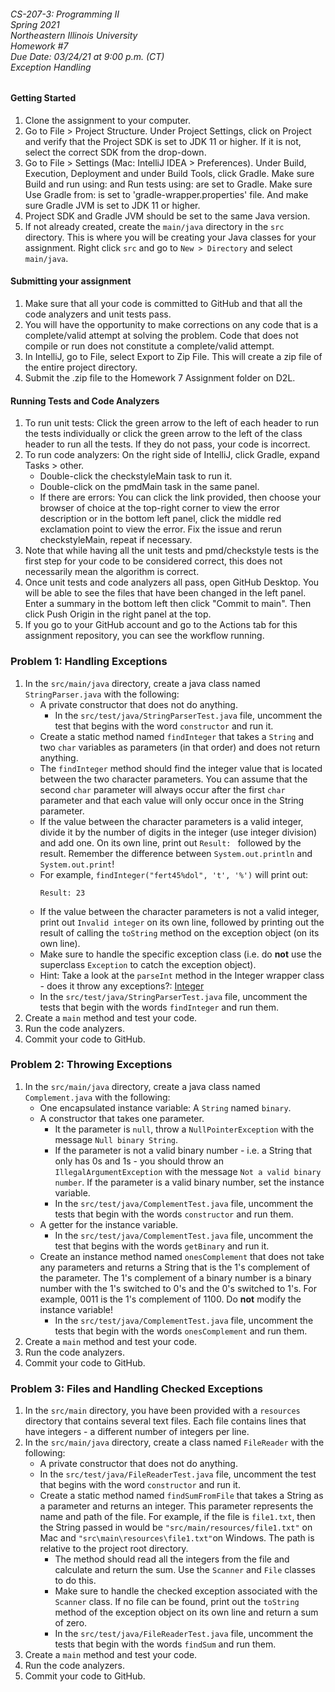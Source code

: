 <h6>
CS-207-3: Programming II <br> 
Spring 2021 <br> 
Northeastern Illinois University <br> 
Homework #7 <br> 
Due Date: 03/24/21 at 9:00 p.m. (CT) <br> 
Exception Handling
</h6>

#### Getting Started

1. Clone the assignment to your computer.
2. Go to File > Project Structure. Under Project Settings, click on Project and verify that the Project SDK is
   set to JDK 11 or higher.  If it is not, select the correct SDK from the drop-down.
3. Go to File > Settings (Mac: IntelliJ IDEA > Preferences). Under Build, Execution, Deployment and under Build
   Tools, click Gradle. Make sure Build and run using: and Run tests using: are set to Gradle. Make sure Use Gradle from:
   is set to 'gradle-wrapper.properties' file. And make sure Gradle JVM is set to JDK 11 or higher.
4. Project SDK and Gradle JVM should be set to the same Java version.
5. If not already created, create the `main/java` directory in the `src` directory. This is where you will 
   be creating your Java classes for your assignment. Right click `src` and go to `New > Directory` and 
   select `main/java`. 

#### Submitting your assignment

1. Make sure that all your code is committed to GitHub and that all the code analyzers and unit tests
   pass.
2. You will have the opportunity to make corrections on any code that is a complete/valid attempt at
   solving the problem. Code that does not compile or run does not constitute a complete/valid attempt.
3. In IntelliJ, go to File, select Export to Zip File. This will create a zip file of the entire project 
   directory.
4. Submit the .zip file to the Homework 7 Assignment folder on D2L.

#### Running Tests and Code Analyzers

1. To run unit tests: Click the green arrow to the left of each header to run the tests individually or click the
   green arrow to the left of the class header to run all the tests. If they do not pass, your code is incorrect.
2. To run code analyzers: On the right side of IntelliJ, click Gradle, expand Tasks > other.
    - Double-click the checkstyleMain task to run it.
    - Double-click on the pmdMain task in the same panel.
    - If there are errors: You can click the link provided, then choose your browser of choice at the top-right corner to view the
      error description or in the bottom left panel, click the middle red exclamation point to view the error.
      Fix the issue and rerun checkstyleMain, repeat if necessary.
3. Note that while having all the unit tests and pmd/checkstyle tests is the first step for your code to be
   considered correct, this does not necessarily mean the algorithm is correct.
4. Once unit tests and code analyzers all pass, open GitHub Desktop. You will be able to see the files that
   have been changed in the left panel. Enter a summary in the bottom left then click "Commit to main". Then click Push
   Origin in the right panel at the top.
5. If you go to your GitHub account and go to the Actions tab for this assignment repository, you can see the
   workflow running.

### Problem 1: Handling Exceptions

1. In the `src/main/java` directory, create a java class named `StringParser.java` with the following:
   - A private constructor that does not do anything.
      - In the `src/test/java/StringParserTest.java` file, uncomment the test that begins with the word
        `constructor` and run it.
   - Create a static method named `findInteger` that takes a `String` and two `char` variables as 
     parameters (in that order) and does not return anything.
   - The `findInteger` method should find the integer value that is located between the two character
     parameters. You can assume that the second `char` parameter will always occur after the first `char`
     parameter and that each value will only occur once in the String parameter.
   - If the value between the character parameters is a valid integer, divide it by the number of digits
     in the integer (use integer division) and add one. On its own line, print out `Result: ` followed by the result. Remember the
     difference between `System.out.println` and `System.out.print`!
   - For example, `findInteger("fert45%dol", 't', '%')` will print out: 
     ```
     Result: 23
     ```
   - If the value between the character parameters is not a valid integer, print out `Invalid integer` on
     its own line, followed by printing out the result of calling the `toString` method on the exception
     object (on its own line).
   - Make sure to handle the specific exception class (i.e. do **not** use the superclass `Exception` to 
     catch the exception object).
   - Hint: Take a look at the `parseInt` method in the Integer wrapper class - does it throw any exceptions?: 
     [Integer](https://docs.oracle.com/en/java/javase/11/docs/api/java.base/java/lang/Integer.html#parseInt(java.lang.String))
   - In the `src/test/java/StringParserTest.java` file, uncomment the tests that begin with the words
     `findInteger` and run them.
2. Create a `main` method and test your code.
3. Run the code analyzers.
4. Commit your code to GitHub.

### Problem 2: Throwing Exceptions

1. In the `src/main/java` directory, create a java class named `Complement.java` with the following:
   - One encapsulated instance variable: A `String` named `binary`.
   - A constructor that takes one parameter. 
      - It the parameter is `null`, throw a `NullPointerException` with the message `Null binary String`.
      - If the parameter is not a valid binary number - i.e. a String that only has 0s and 1s - you 
        should throw an `IllegalArgumentException` with the message `Not a valid binary number`. If 
        the parameter is a valid binary number, set the instance variable.
      - In the `src/test/java/ComplementTest.java` file, uncomment the tests that begin with the words
        `constructor` and run them.
   - A getter for the instance variable.
      - In the `src/test/java/ComplementTest.java` file, uncomment the test that begins with the words
        `getBinary` and run it.
   - Create an instance method named `onesComplement` that does not take any parameters and returns a String
     that is the 1's complement of the parameter. The 1's complement of a binary number is a binary number
     with the 1's switched to 0's and the 0's switched to 1's. For example, 0011 is the 1's complement 
     of 1100. Do **not** modify the instance variable!
      - In the `src/test/java/ComplementTest.java` file, uncomment the tests that begin with the words
        `onesComplement` and run them.
2. Create a `main` method and test your code.
3. Run the code analyzers.
4. Commit your code to GitHub.

### Problem 3: Files and Handling Checked Exceptions

1. In the `src/main` directory, you have been provided with a `resources` directory that contains several
   text files. Each file contains lines that have integers - a different number of integers per line.
2. In the `src/main/java` directory, create a class named `FileReader` with the following:
    - A private constructor that does not do anything.
    - In the `src/test/java/FileReaderTest.java` file, uncomment the test that begins with the word
      `constructor` and run it.
    - Create a static method named `findSumFromFile` that takes a String as a parameter and returns an
      integer. This parameter represents the name and path of the file. For example, if the file is 
      `file1.txt`, then the String passed in would be `"src/main/resources/file1.txt"` on Mac and 
      `"src\main\resources\file1.txt"`on Windows. The path is relative to the project root directory. 
        - The method should read all the integers from the file and calculate and return the sum. Use the
          `Scanner` and `File` classes to do this. 
        - Make sure to handle the checked exception associated with the `Scanner` class. If no file can 
          be found, print out the `toString` method of the exception object on its own line and return 
          a sum of zero.
        - In the `src/test/java/FileReaderTest.java` file, uncomment the tests that begin with the words
          `findSum` and run them.
3. Create a `main` method and test your code.
4. Run the code analyzers.
5. Commit your code to GitHub. 